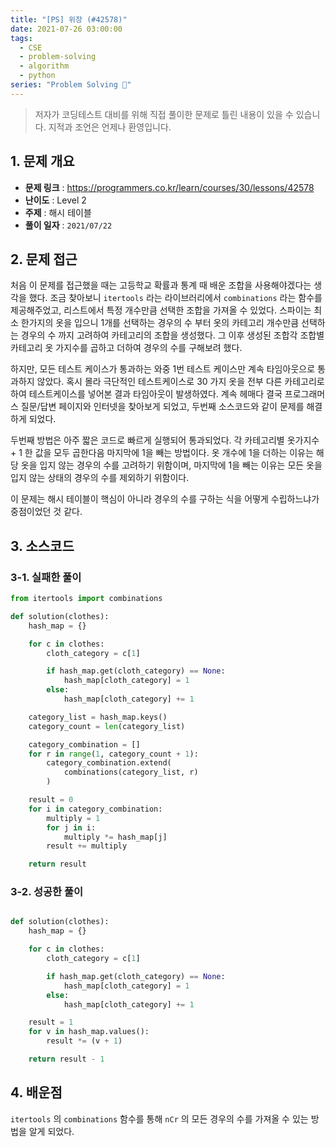 ```yaml
---
title: "[PS] 위장 (#42578)"
date: 2021-07-26 03:00:00
tags:
  - CSE
  - problem-solving
  - algorithm
  - python
series: "Problem Solving 🤔"
---
```


> 저자가 코딩테스트 대비를 위해 직접 풀이한 문제로 틀린 내용이 있을 수 있습니다. 지적과 조언은 언제나 환영입니다.

## 1. 문제 개요

- **문제 링크** : https://programmers.co.kr/learn/courses/30/lessons/42578
- **난이도** : Level 2
- **주제** : 해시 테이블
- **풀이 일자** : `2021/07/22`

## 2. 문제 접근

처음 이 문제를 접근했을 때는 고등학교 확률과 통계 때 배운 조합을 사용해야겠다는 생각을 했다. 조금 찾아보니 `itertools` 라는 라이브러리에서 `combinations` 라는 함수를 제공해주었고, 리스트에서 특정 개수만큼 선택한 조합을 가져올 수 있었다. 스파이는 최소 한가지의 옷을 입으니 1개를 선택하는 경우의 수 부터 옷의 카테고리 개수만큼 선택하는 경우의 수 까지 고려하여 카테고리의 조합을 생성했다. 그 이후 생성된 조합각 조합별 카테고리 옷 가지수를 곱하고 더하여 경우의 수를 구해보려 했다.

하지만, 모든 테스트 케이스가 통과하는 와중 1번 테스트 케이스만 계속 타임아웃으로 통과하지 않았다. 혹시 몰라 극단적인 테스트케이스로 30 가지 옷을 전부 다른 카테고리로 하여 테스트케이스를 넣어본 결과 타임아웃이 발생하였다. 계속 헤매다 결국 프로그래머스 질문/답변 페이지와 인터넷을 찾아보게 되었고, 두번째 소스코드와 같이 문제를 해결하게 되었다.

두번째 방법은 아주 짧은 코드로 빠르게 실행되어 통과되었다. 각 카테고리별 옷가지수 + 1 한 값을 모두 곱한다음 마지막에 1을 빼는 방법이다. 옷 개수에 1을 더하는 이유는 해당 옷을 입지 않는 경우의 수를 고려하기 위함이며, 마지막에 1을 빼는 이유는 모든 옷을 입지 않는 상태의 경우의 수를 제외하기 위함이다.

이 문제는 해시 테이블이 핵심이 아니라 경우의 수를 구하는 식을 어떻게 수립하느냐가 중점이었던 것 같다.

## 3. 소스코드

### 3-1. 실패한 풀이

```python
from itertools import combinations

def solution(clothes):
    hash_map = {}

    for c in clothes:
        cloth_category = c[1]

        if hash_map.get(cloth_category) == None:
            hash_map[cloth_category] = 1
        else:
            hash_map[cloth_category] += 1

    category_list = hash_map.keys()
    category_count = len(category_list)

    category_combination = []
    for r in range(1, category_count + 1):
        category_combination.extend(
            combinations(category_list, r)
        )

    result = 0
    for i in category_combination:
        multiply = 1
        for j in i:
            multiply *= hash_map[j]
        result += multiply

    return result
```

### 3-2. 성공한 풀이

```python

def solution(clothes):
    hash_map = {}

    for c in clothes:
        cloth_category = c[1]

        if hash_map.get(cloth_category) == None:
            hash_map[cloth_category] = 1
        else:
            hash_map[cloth_category] += 1

    result = 1
    for v in hash_map.values():
        result *= (v + 1)

    return result - 1
```

## 4. 배운점

`itertools` 의 `combinations` 함수를 통해 `nCr` 의 모든 경우의 수를 가져올 수 있는 방법을 알게 되었다.
